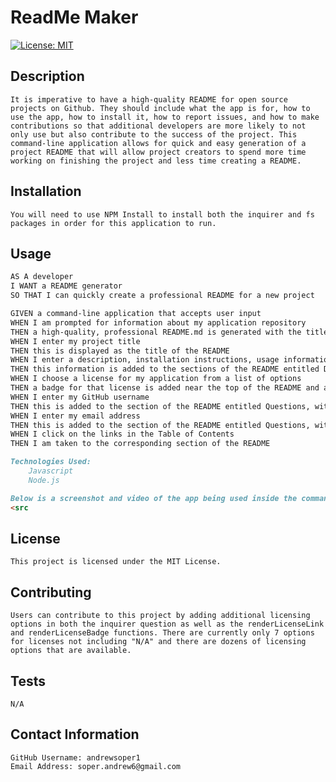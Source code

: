 # ReadMe Maker
   [![License: MIT](https://img.shields.io/badge/License-MIT-yellow.svg)](https://opensource.org/licenses/MIT)



## Description
    It is imperative to have a high-quality README for open source projects on Github. They should include what the app is for, how to use the app, how to install it, how to report issues, and how to make contributions so that additional developers are more likely to not only use but also contribute to the success of the project. This command-line application allows for quick and easy generation of a project README that will allow project creators to spend more time working on finishing the project and less time creating a README.
## Installation
    You will need to use NPM Install to install both the inquirer and fs packages in order for this application to run.
## Usage
    
```md
AS A developer
I WANT a README generator
SO THAT I can quickly create a professional README for a new project
```
```md
GIVEN a command-line application that accepts user input
WHEN I am prompted for information about my application repository
THEN a high-quality, professional README.md is generated with the title of my project and sections entitled Description, Table of Contents, Installation, Usage, License, Contributing, Tests, and Questions
WHEN I enter my project title
THEN this is displayed as the title of the README
WHEN I enter a description, installation instructions, usage information, contribution guidelines, and test instructions
THEN this information is added to the sections of the README entitled Description, Installation, Usage, Contributing, and Tests
WHEN I choose a license for my application from a list of options
THEN a badge for that license is added near the top of the README and a notice is added to the section of the README entitled License that explains which license the application is covered under
WHEN I enter my GitHub username
THEN this is added to the section of the README entitled Questions, with a link to my GitHub profile
WHEN I enter my email address
THEN this is added to the section of the README entitled Questions, with instructions on how to reach me with additional questions
WHEN I click on the links in the Table of Contents
THEN I am taken to the corresponding section of the README
```
```md
Technologies Used:
    Javascript
    Node.js
```

```md
Below is a screenshot and video of the app being used inside the command line:
<src
```
## License
    This project is licensed under the MIT License.

## Contributing
    Users can contribute to this project by adding additional licensing options in both the inquirer question as well as the renderLicenseLink and renderLicenseBadge functions. There are currently only 7 options for licenses not including "N/A" and there are dozens of licensing options that are available.


## Tests
    N/A

## Contact Information
    GitHub Username: andrewsoper1
    Email Address: soper.andrew6@gmail.com